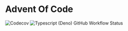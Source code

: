 # Advent Of Code

![Codecov](https://img.shields.io/codecov/c/github/ma1ted/Advent-Of-Code)
![Typescript (Deno) GitHub Workflow Status](https://img.shields.io/github/workflow/status/ma1ted/Advent-Of-Code/Deno?label=Typescript%20%28Deno%29)
